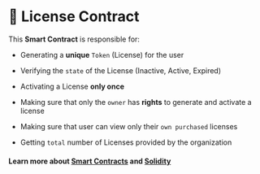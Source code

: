 # 📝 License Contract

This **Smart Contract** is responsible for:

- Generating a **unique** ```Token``` (License) for the user

- Verifying the ```state``` of the License (Inactive, Active, Expired)

- Activating a License **only once**

- Making sure that only the ```owner``` has **rights** to generate and activate a license

- Making sure that user can view only their ```own purchased``` licenses

- Getting ```total``` number of Licenses provided by the organization

#### Learn more about [Smart Contracts](https://www.ibm.com/in-en/topics/smart-contracts#:~:text=Smart%20contracts%20are%20simply%20programs,intermediary's%20involvement%20or%20time%20loss.) and [Solidity](https://soliditylang.org/)

